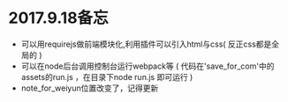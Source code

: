 
# 2017.9.18备忘

* 可以用requirejs做前端模块化,利用插件可以引入html与css( 反正css都是全局的 )
* 可以在node后台调用控制台运行webpack等  ( 代码在'save_for_com'中的assets的run.js  ，在目录下node run.js 即可运行 )
* note_for_weiyun位置改变了，记得更新












